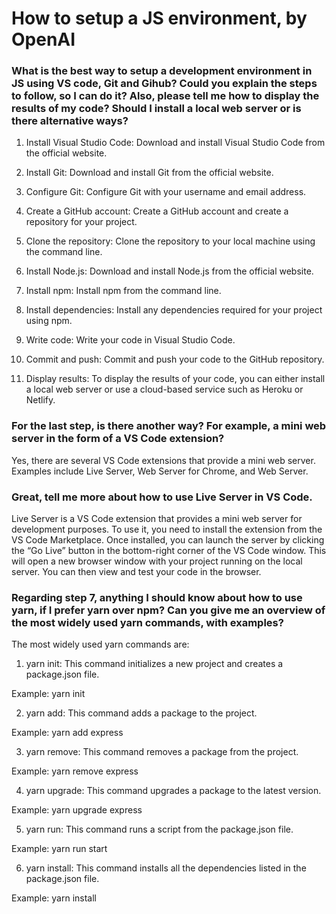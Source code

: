 # How to setup a JS environment, by OpenAI

### What is the best way to setup a development environment in JS using VS code, Git and Gihub? Could you explain the steps to follow, so I can do it? Also, please tell me how to display the results of my code? Should I install a local web server or is there alternative ways?

1. Install Visual Studio Code: Download and install Visual Studio Code from the official website.

2. Install Git: Download and install Git from the official website.

3. Configure Git: Configure Git with your username and email address.

4. Create a GitHub account: Create a GitHub account and create a repository for your project.

5. Clone the repository: Clone the repository to your local machine using the command line.

6. Install Node.js: Download and install Node.js from the official website.

7. Install npm: Install npm from the command line.

8. Install dependencies: Install any dependencies required for your project using npm.

9. Write code: Write your code in Visual Studio Code.

10. Commit and push: Commit and push your code to the GitHub repository.

11. Display results: To display the results of your code, you can either install a local web server or use a cloud-based service such as Heroku or Netlify.

### For the last step, is there another way? For example, a mini web server in the form of a VS Code extension?

Yes, there are several VS Code extensions that provide a mini web server. Examples include Live Server, Web Server for Chrome, and Web Server.

### Great, tell me more about how to use Live Server in VS Code.

Live Server is a VS Code extension that provides a mini web server for development purposes. To use it, you need to install the extension from the VS Code Marketplace. Once installed, you can launch the server by clicking the “Go Live” button in the bottom-right corner of the VS Code window. This will open a new browser window with your project running on the local server. You can then view and test your code in the browser.

### Regarding step 7, anything I should know about how to use yarn, if I prefer yarn over npm? Can you give me an overview of the most widely used yarn commands, with examples?

The most widely used yarn commands are:

1. yarn init: This command initializes a new project and creates a package.json file.

Example: yarn init

2. yarn add: This command adds a package to the project.

Example: yarn add express

3. yarn remove: This command removes a package from the project.

Example: yarn remove express

4. yarn upgrade: This command upgrades a package to the latest version.

Example: yarn upgrade express

5. yarn run: This command runs a script from the package.json file.

Example: yarn run start

6. yarn install: This command installs all the dependencies listed in the package.json file.

Example: yarn install
